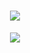 <h1 align="center">
  <a href="https://sunguoqi.com/">
    <img src="https://readme-typing-svg.herokuapp.com/?lines=printf(%22Welcome!%22);欢迎光临！&center=true&size=27">
  </a>
</h1>

<div align="center">
    <img  src="https://github-readme-streak-stats.herokuapp.com/?user=AhtelekB&theme=dark&hide_border=true" />
</div>

<!-- <span >
 <img  src="https://img.shields.io/badge/-HTML5-E34F26?style=flat-square&logo=html5&logoColor=white" />
 <img  src="https://img.shields.io/badge/-CSS3-1572B6?style=flat-square&logo=css3" />
 <img  src="https://img.shields.io/badge/-JavaScript-oringe?style=flat-square&logo=javascript" />
</span> -->
